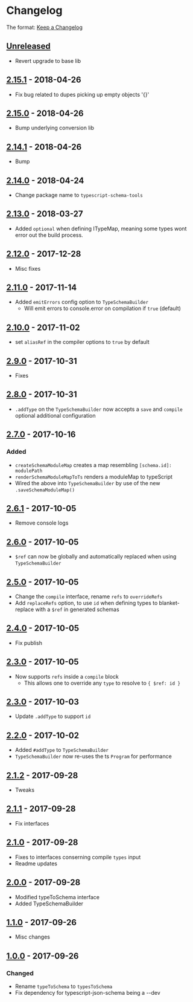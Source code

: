 # Changelog

The format: [Keep a Changelog](http://keepachangelog.com/en/1.0.0/)

## [Unreleased]

- Revert upgrade to base lib

## [2.15.1][] - 2018-04-26

- Fix bug related to dupes picking up empty objects '{}'

## [2.15.0][] - 2018-04-26

- Bump underlying conversion lib

## [2.14.1][] - 2018-04-26

- Bump

## [2.14.0][] - 2018-04-24

- Change package name to `typescript-schema-tools`

## [2.13.0][] - 2018-03-27

- Added `optional` when defining ITypeMap, meaning some types wont error out the build process.

## [2.12.0][] - 2017-12-28

- Misc fixes

## [2.11.0][] - 2017-11-14

- Added `emitErrors` config option to `TypeSchemaBuilder`
  - Will emit errors to console.error on compilation if `true` (default)

## [2.10.0][] - 2017-11-02

- set `aliasRef` in the compiler options to `true` by default

## [2.9.0][] - 2017-10-31

- Fixes

## [2.8.0][] - 2017-10-31

- `.addType` on the `TypeSchemaBuilder` now accepts a `save` and `compile` optional additional configuration

## [2.7.0][] - 2017-10-16

### Added

- `createSchemaModuleMap` creates a map resembling `[schema.id]: modulePath`
- `renderSchemaModuleMapToTs` renders a moduleMap to typeScript
- Wired the above into `TypeSchemaBuilder` by use of the new `.saveSchemaModuleMap()`

## [2.6.1][] - 2017-10-05

- Remove console logs

## [2.6.0][] - 2017-10-05

- `$ref` can now be globally and automatically replaced when using `TypeSchemaBuilder`

## [2.5.0][] - 2017-10-05

- Change the `compile` interface, rename `refs` to `overrideRefs`
- Add `replaceRefs` option, to use `id` when defining types to blanket-replace with a `$ref` in generated schemas

## [2.4.0][] - 2017-10-05

- Fix publish

## [2.3.0][] - 2017-10-05

- Now supports `refs` inside a `compile` block
  - This allows one to override any `type` to resolve to `{ $ref: id }`

## [2.3.0][] - 2017-10-03

- Update `.addType` to support `id`

## [2.2.0][] - 2017-10-02

- Added `#addType` to `TypeSchemaBuilder`
- `TypeSchemaBuilder` now re-uses the ts `Program` for performance

## [2.1.2][] - 2017-09-28

- Tweaks

## [2.1.1][] - 2017-09-28

- Fix interfaces

## [2.1.0][] - 2017-09-28

- Fixes to interfaces conserning compile `types` input
- Readme updates

## [2.0.0][] - 2017-09-28

- Modified typeToSchema interface
- Added TypeSchemaBuilder

## [1.1.0][] - 2017-09-26

- Misc changes

## [1.0.0][] - 2017-09-26

### Changed

- Rename `typeToSchema` to `typesToSchema`
- Fix dependency for typescript-json-schema being a --dev


[Unreleased]: https://src.temando.io/sam.johnson/schema-tools/compare/v2.15.1...HEAD
[2.15.1]: https://src.temando.io/sam.johnson/schema-tools/compare/v2.15.0...v2.15.1
[2.15.0]: https://src.temando.io/sam.johnson/schema-tools/compare/v2.14.1...v2.15.0
[2.14.1]: https://src.temando.io/sam.johnson/schema-tools/compare/v2.14.0...v2.14.1
[2.14.0]: https://src.temando.io/sam.johnson/schema-tools/compare/v2.13.0...v2.14.0
[2.13.0]: https://src.temando.io/sam.johnson/schema-tools/compare/v2.12.0...v2.13.0
[2.12.0]: https://src.temando.io/sam.johnson/schema-tools/compare/v2.11.0...v2.12.0
[2.11.0]: https://src.temando.io/sam.johnson/schema-tools/compare/v2.10.0...v2.11.0
[2.10.0]: https://src.temando.io/sam.johnson/schema-tools/compare/v2.9.0...v2.10.0
[2.9.0]: https://src.temando.io/sam.johnson/schema-tools/compare/v2.8.0...v2.9.0
[2.8.0]: https://src.temando.io/sam.johnson/schema-tools/compare/v2.7.0...v2.8.0
[2.7.0]: https://src.temando.io/sam.johnson/schema-tools/compare/v2.6.1...v2.7.0
[2.6.1]: https://src.temando.io/sam.johnson/schema-tools/compare/v2.6.0...v2.6.1
[2.6.0]: https://src.temando.io/sam.johnson/schema-tools/compare/v2.5.0...v2.6.0
[2.5.0]: https://src.temando.io/sam.johnson/schema-tools/compare/v2.4.0...v2.5.0
[2.4.0]: https://src.temando.io/sam.johnson/schema-tools/compare/v2.3.0...v2.4.0
[2.3.0]: https://src.temando.io/sam.johnson/schema-tools/compare/v2.3.0...v2.3.0
[2.3.0]: https://src.temando.io/sam.johnson/schema-tools/compare/v2.2.0...v2.3.0
[2.2.0]: https://src.temando.io/sam.johnson/schema-tools/compare/v2.1.2...v2.2.0
[2.1.2]: https://src.temando.io/sam.johnson/schema-tools/compare/v2.1.2...v2.1.2
[2.1.2]: https://src.temando.io/sam.johnson/schema-tools/compare/v2.1.1...v2.1.2
[2.1.1]: https://src.temando.io/sam.johnson/schema-tools/compare/v2.1.0...v2.1.1
[2.1.0]: https://src.temando.io/sam.johnson/schema-tools/compare/v2.0.0...v2.1.0
[2.0.0]: https://src.temando.io/sam.johnson/schema-tools/compare/v1.1.0...v2.0.0
[1.1.0]: https://src.temando.io/sam.johnson/schema-tools/compare/v1.0.0...v1.1.0
[1.0.0]: https://src.temando.io/sam.johnson/schema-tools/tree/v1.0.0
